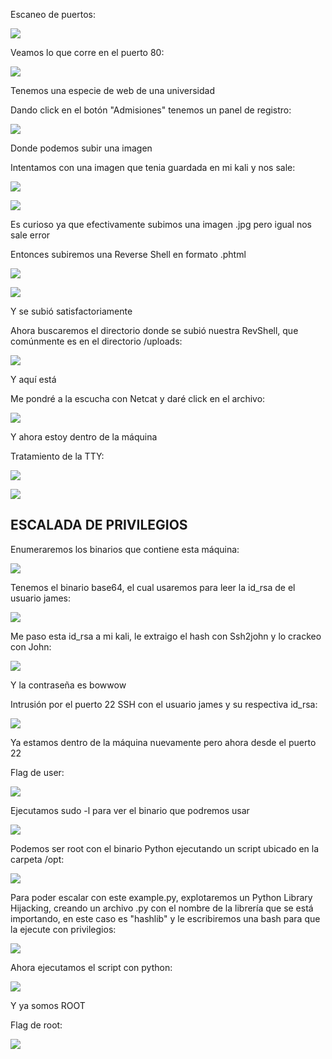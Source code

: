 Escaneo de puertos:

![](../../../Images/Pasted%20image%2020240825130922.png)

Veamos lo que corre en el puerto 80:

![](../../../Images/Pasted%20image%2020240825131012.png)

Tenemos una especie de web de una universidad

Dando click en el botón "Admisiones" tenemos un panel de registro:

![](../../../Images/Pasted%20image%2020240825131514.png)

Donde podemos subir una imagen

Intentamos con una imagen que tenia guardada en mi kali y nos sale:

![](../../../Images/Pasted%20image%2020240825131924.png)

![](../../../Images/Pasted%20image%2020240825131911.png)

Es curioso ya que efectivamente subimos una imagen .jpg pero igual nos sale error

Entonces subiremos una Reverse Shell en formato .phtml

![](../../../Images/Pasted%20image%2020240826083814.png)

![](../../../Images/Pasted%20image%2020240826083827.png)

Y se subió satisfactoriamente 

Ahora buscaremos el directorio donde se subió nuestra RevShell, que comúnmente es en el directorio /uploads:

![](../../../Images/Pasted%20image%2020240826083921.png)

Y aquí está

Me pondré a la escucha con Netcat y daré click en el archivo:

![](../../../Images/Pasted%20image%2020240826084007.png)

Y ahora estoy dentro de la máquina

Tratamiento de la TTY:

![](../../../Images/Pasted%20image%2020240826084129.png)

![](../../../Images/Pasted%20image%2020240826084148.png)

## ESCALADA DE PRIVILEGIOS

Enumeraremos los binarios que contiene esta máquina:

![](../../../Images/Pasted%20image%2020240826084407.png)

Tenemos el binario base64, el cual usaremos para leer la id_rsa de el usuario james:

![](../../../Images/Pasted%20image%2020240826084543.png)

Me paso esta id_rsa a mi kali, le extraigo el hash con Ssh2john y lo crackeo con John:

![](../../../Images/Pasted%20image%2020240826084644.png)

Y la contraseña es bowwow

Intrusión por el puerto 22 SSH con el usuario james y su respectiva id_rsa:

![](../../../Images/Pasted%20image%2020240826084814.png)

Ya estamos dentro de la máquina nuevamente pero ahora desde el puerto 22

Flag de user:

![](../../../Images/Pasted%20image%2020240826084846.png)

Ejecutamos sudo -l para ver el binario que podremos usar 

![](../../../Images/Pasted%20image%2020240826084917.png)

Podemos ser root con el binario Python ejecutando un script ubicado en la carpeta /opt:

![](../../../Images/Pasted%20image%2020240826085026.png)

Para poder escalar con este example.py, explotaremos un Python Library Hijacking, creando un archivo .py con el nombre de la librería que se está importando, en este caso es "hashlib" y le escribiremos una bash para que la ejecute con privilegios:

![](../../../Images/Pasted%20image%2020240826085322.png)

Ahora ejecutamos el script con python:

![](../../../Images/Pasted%20image%2020240826085358.png)

Y ya somos ROOT

Flag de root:

![](../../../Images/Pasted%20image%2020240826085424.png)

